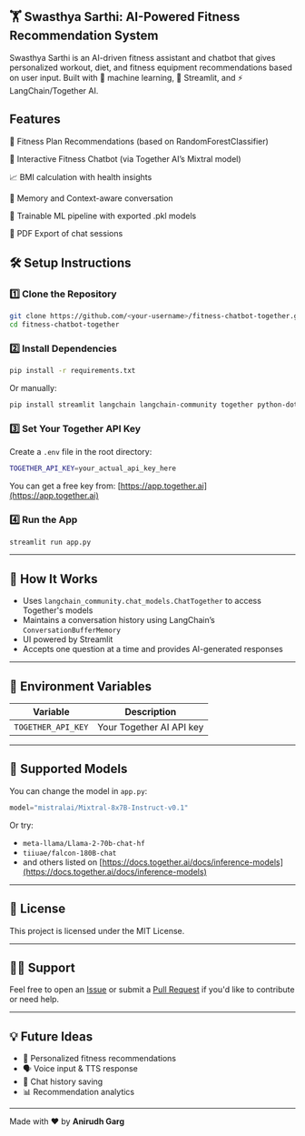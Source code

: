 ## 🏋️ Swasthya Sarthi: AI-Powered Fitness Recommendation System
Swasthya Sarthi is an AI-driven fitness assistant and chatbot that gives personalized workout, diet, and fitness equipment recommendations based on user input. Built with 🧠 machine learning, 🤖 Streamlit, and ⚡ LangChain/Together AI.

## Features
💪 Fitness Plan Recommendations (based on RandomForestClassifier)

🤖 Interactive Fitness Chatbot (via Together AI’s Mixtral model)

📈 BMI calculation with health insights

🧠 Memory and Context-aware conversation

💾 Trainable ML pipeline with exported .pkl models

💬 PDF Export of chat sessions

## 🛠️ Setup Instructions

### 1️⃣ Clone the Repository

```bash
git clone https://github.com/<your-username>/fitness-chatbot-together.git
cd fitness-chatbot-together
````

### 2️⃣ Install Dependencies

```bash
pip install -r requirements.txt
```

Or manually:

```bash
pip install streamlit langchain langchain-community together python-dotenv
```

### 3️⃣ Set Your Together API Key

Create a `.env` file in the root directory:

```bash
TOGETHER_API_KEY=your_actual_api_key_here
```

You can get a free key from: [https://app.together.ai](https://app.together.ai)

### 4️⃣ Run the App

```bash
streamlit run app.py
```

---

## 🧠 How It Works

* Uses `langchain_community.chat_models.ChatTogether` to access Together's models
* Maintains a conversation history using LangChain’s `ConversationBufferMemory`
* UI powered by Streamlit
* Accepts one question at a time and provides AI-generated responses

---

## 🔐 Environment Variables

| Variable           | Description              |
| ------------------ | ------------------------ |
| `TOGETHER_API_KEY` | Your Together AI API key |

---

## 🤖 Supported Models

You can change the model in `app.py`:

```python
model="mistralai/Mixtral-8x7B-Instruct-v0.1"
```

Or try:

* `meta-llama/Llama-2-70b-chat-hf`
* `tiiuae/falcon-180B-chat`
* and others listed on [https://docs.together.ai/docs/inference-models](https://docs.together.ai/docs/inference-models)

---

## 🧾 License

This project is licensed under the MIT License.

---

## 🙋‍♂️ Support

Feel free to open an [Issue](https://github.com/<your-username>/fitness-chatbot-together/issues) or submit a [Pull Request](https://github.com/<your-username>/fitness-chatbot-together/pulls) if you'd like to contribute or need help.

---

## 💡 Future Ideas

* 🧍 Personalized fitness recommendations
* 🗣️ Voice input & TTS response
* 🧾 Chat history saving
* 📊 Recommendation analytics

---

Made with ❤️ by **Anirudh Garg**

